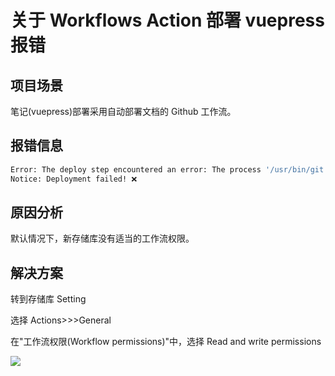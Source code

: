 # 关于 Workflows Action 部署 vuepress 报错

## 项目场景

笔记(vuepress)部署采用自动部署文档的 Github 工作流。

## 报错信息

```bash
Error: The deploy step encountered an error: The process '/usr/bin/git' failed with exit code 128 ❌
Notice: Deployment failed! ❌
```

## 原因分析

默认情况下，新存储库没有适当的工作流权限。

## 解决方案

转到存储库 Setting

选择 Actions>>>General

在"工作流权限(Workflow permissions)"中，选择 Read and write permissions

![](asserts/1.png)
